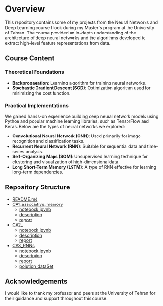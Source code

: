 # Overview
This repository contains some of my projects from the Neural Networks and Deep Learning course I took during my Master's program at the University of Tehran. The course provided an in-depth understanding of the architecture of deep neural networks and the algorithms developed to extract high-level feature representations from data.

## Course Content
### Theoretical Foundations
- **Backpropagation**: Learning algorithm for training neural networks.
- **Stochastic Gradient Descent (SGD)**: Optimization algorithm used for minimizing the cost function.

### Practical Implementations
We gained hands-on experience building deep neural network models using Python and popular machine learning libraries, such as TensorFlow and Keras. Below are the types of neural networks we explored:
- **Convolutional Neural Network (CNN)**: Used primarily for image recognition and classification tasks.
- **Recurrent Neural Network (RNN)**: Suitable for sequential data and time-series analysis.
- **Self-Organizing Maps (SOM)**: Unsupervised learning technique for clustering and visualization of high-dimensional data.
- **Long Short-Term Memory (LSTM)**: A type of RNN effective for learning long-term dependencies.

## Repository Structure


- [README.md](README.md)
- [CA1_associative_memory](CA1_associative_memory/)
   - [notebook.ipynb](notebook.ipynb)
   - [description](description)
   - [report](report)
- [CA2_](CA2/)
   - [notebook.ipynb](notebook.ipynb)
   - [description](description)
   - [report](report)
- [CA3_RNNs](CA3_RNNs/)
   - [notebook.ipynb](notebook.ipynb)
   - [description](description)
   - [report](report)
   - [polution_dataSet](polution_dataSet)


## Acknowledgements
I would like to thank my professor and peers at the University of Tehran for their guidance and support throughout this course.

